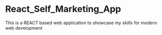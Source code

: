 # React_Self_Marketing_App
This is a REACT based web application to showcase my skills for modern web development
